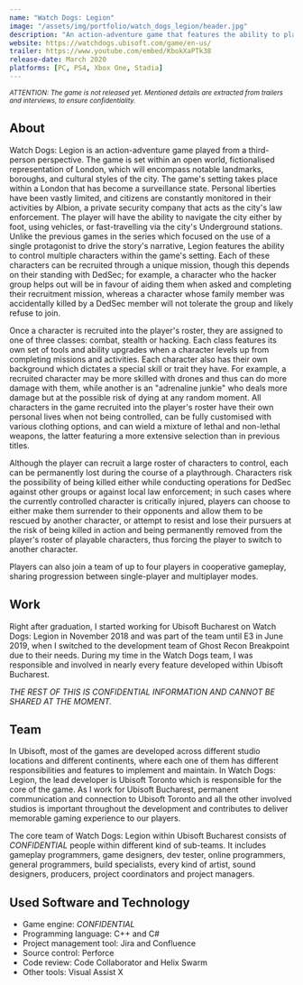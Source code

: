 ```yaml
---
name: "Watch Dogs: Legion"
image: "/assets/img/portfolio/watch_dogs_legion/header.jpg"
description: "An action-adventure game that features the ability to play as anyone across the game and who can be permanently lost during the course of a playthrough."
website: https://watchdogs.ubisoft.com/game/en-us/
trailer: https://www.youtube.com/embed/KbokXaPTk38
release-date: March 2020
platforms: [PC, PS4, Xbox One, Stadia] 
---
```


<small><i>ATTENTION: The game is not released yet. Mentioned details are extracted from trailers and interviews, to ensure confidentiality.</i></small>

## About
Watch Dogs: Legion is an action-adventure game played from a third-person perspective. The game is set within an open world, fictionalised representation of London, which will encompass notable landmarks, boroughs, and cultural styles of the city. The game's setting takes place within a London that has become a surveillance state. Personal liberties have been vastly limited, and citizens are constantly monitored in their activities by Albion, a private security company that acts as the city's law enforcement. The player will have the ability to navigate the city either by foot, using vehicles, or fast-travelling via the city's Underground stations. Unlike the previous games in the series which focused on the use of a single protagonist to drive the story's narrative, Legion features the ability to control multiple characters within the game's setting. Each of these characters can be recruited through a unique mission, though this depends on their standing with DedSec; for example, a character who the hacker group helps out will be in favour of aiding them when asked and completing their recruitment mission, whereas a character whose family member was accidentally killed by a DedSec member will not tolerate the group and likely refuse to join.

Once a character is recruited into the player's roster, they are assigned to one of three classes: combat, stealth or hacking. Each class features its own set of tools and ability upgrades when a character levels up from completing missions and activities. Each character also has their own background which dictates a special skill or trait they have. For example, a recruited character may be more skilled with drones and thus can do more damage with them, while another is an "adrenaline junkie" who deals more damage but at the possible risk of dying at any random moment. All characters in the game recruited into the player's roster have their own personal lives when not being controlled, can be fully customised with various clothing options, and can wield a mixture of lethal and non-lethal weapons, the latter featuring a more extensive selection than in previous titles.

Although the player can recruit a large roster of characters to control, each can be permanently lost during the course of a playthrough. Characters risk the possibility of being killed either while conducting operations for DedSec against other groups or against local law enforcement; in such cases where the currently controlled character is critically injured, players can choose to either make them surrender to their opponents and allow them to be rescued by another character, or attempt to resist and lose their pursuers at the risk of being killed in action and being permanently removed from the player's roster of playable characters, thus forcing the player to switch to another character.

Players can also join a team of up to four players in cooperative gameplay, sharing progression between single-player and multiplayer modes.

## Work
Right after graduation, I started working for Ubisoft Bucharest on Watch Dogs: Legion in November 2018 and was part of the team until E3 in June 2019, when I switched to the development team of Ghost Recon Breakpoint due to their needs. During my time in the Watch Dogs team, I was responsible and involved in nearly every feature developed within Ubisoft Bucharest. 

<i>THE REST OF THIS IS CONFIDENTIAL INFORMATION AND CANNOT BE SHARED AT THE MOMENT.</i>

## Team
In Ubisoft, most of the games are developed across different studio locations and different continents, where each one of them has different responsibilities and features to implement and maintain. In Watch Dogs: Legion, the lead developer is Ubisoft Toronto which is responsible for the core of the game. As I work for Ubisoft Bucharest, permanent communication and connection to Ubisoft Toronto and all the other involved studios is important throughout the development and contributes to deliver memorable gaming experience to our players.

The core team of Watch Dogs: Legion within Ubisoft Bucharest consists of <i>CONFIDENTIAL</i> people within different kind of sub-teams. It includes gameplay programmers, game designers, dev tester, online programmers, general programmers, build specialists, every kind of artist, sound designers, producers, project coordinators and project managers. 

## Used Software and Technology
- Game engine: <i>CONFIDENTIAL</i>
- Programming language: C++ and C#
- Project management tool: Jira and Confluence
- Source control: Perforce
- Code review: Code Collaborator and Helix Swarm
- Other tools: Visual Assist X